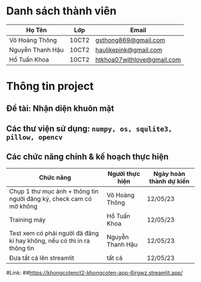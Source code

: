 # Danh sách thành viên
Họ Tên|Lớp|Email
-|-|-
Võ Hoàng Thông|10CT2|gsthong869@gmail.com
Nguyễn Thanh Hậu|10CT2|haulikepink@gmail.com
Hồ Tuấn Khoa|10CT2|htkhoa07withlove@gmail.com


# Thông tin project
## Đề tài: Nhận diện khuôn mặt 
## Các thư viện sử dụng: `numpy, os, squlite3, pillow, opencv`

## Các chức năng chính & kế hoạch thực hiện

Chức năng|Người thực hiện|Ngày hoàn thành dự kiến
-|-|-
Chụp 1 thư mục ảnh + thông tin người đăng ký, check cam có mờ không|Võ Hoàng Thông|12/05/23
Training máy|Hồ Tuấn Khoa|12/05/23
Test xem có phải người đã đăng kí hay không, nếu có thì in ra thông tin|Nguyễn Thanh Hậu|12/05/23
Đưa tất cả lên streamlit|tất cả|12/05/23


#Link:
##https://khongcotenct2-khongcoten-app-6irgwz.streamlit.app/
